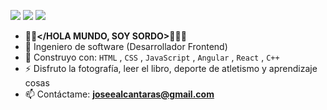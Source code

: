 [<img src="https://img.shields.io/badge/github-%2312100E.svg?&style=for-the-badge&logo=github&logoColor=white&color=black"/>](https://github.com/josealcontara)
[<img src="https://img.shields.io/badge/instagram-%2312100E.svg?&style=for-the-badge&logo=instagram&color=405DE6"/>](https://instagram.com/josealcontara) 
[<img src="https://img.shields.io/badge/linkedin-%230077B5.svg?&style=for-the-badge&logo=linkedin&logoColor=white"/>](https://www.linkedin.com/in/josealcontara/)

- **👋🏻</HOLA MUNDO, SOY SORDO>🧏🏻‍♂️**
- 🏢 Ingeniero de software (Desarrollador Frontend)
- 🧰 Construyo con:  `HTML` , `CSS` , `JavaScript` , `Angular` , `React` , `C++`
- ⚡ Disfruto la fotografía, leer el libro, deporte de atletismo y aprendizaje cosas
- 📫 Contáctame: **joseealcantaras@gmail.com**
